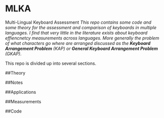 # MLKA
Multi-Lingual Keyboard Assessment
_This repo contains some code and some theory for the assessment and comparison of keyboards in multiple languages. I find that very little in the literature exists about keyboard effiencnetcy measurements across languages. More generally the problem of what characters go where are arranged discussed as the **Keyboard Arrangement Problem** (KAP) or **General Keyboard Arrangement Problem** (GKAP)._

This repo is divided up into several sections.

##Theory

##Notes

##Applications

##Measurements

##Code
